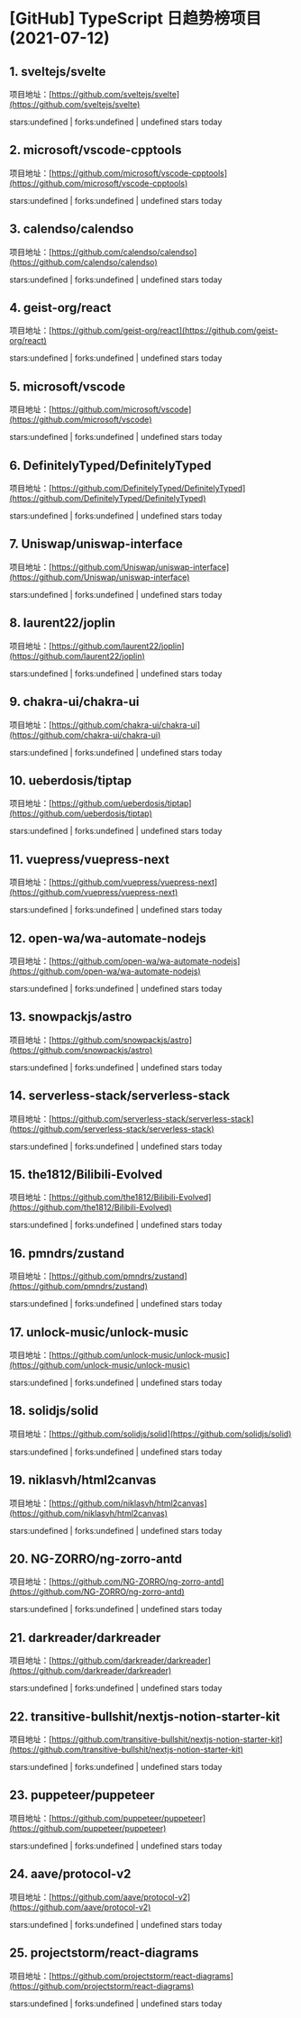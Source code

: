 # [GitHub] TypeScript 日趋势榜项目(2021-07-12)

## 1. sveltejs/svelte 

项目地址：[https://github.com/sveltejs/svelte](https://github.com/sveltejs/svelte)

stars:undefined | forks:undefined | undefined stars today 



## 2. microsoft/vscode-cpptools 

项目地址：[https://github.com/microsoft/vscode-cpptools](https://github.com/microsoft/vscode-cpptools)

stars:undefined | forks:undefined | undefined stars today 



## 3. calendso/calendso 

项目地址：[https://github.com/calendso/calendso](https://github.com/calendso/calendso)

stars:undefined | forks:undefined | undefined stars today 



## 4. geist-org/react 

项目地址：[https://github.com/geist-org/react](https://github.com/geist-org/react)

stars:undefined | forks:undefined | undefined stars today 



## 5. microsoft/vscode 

项目地址：[https://github.com/microsoft/vscode](https://github.com/microsoft/vscode)

stars:undefined | forks:undefined | undefined stars today 



## 6. DefinitelyTyped/DefinitelyTyped 

项目地址：[https://github.com/DefinitelyTyped/DefinitelyTyped](https://github.com/DefinitelyTyped/DefinitelyTyped)

stars:undefined | forks:undefined | undefined stars today 



## 7. Uniswap/uniswap-interface 

项目地址：[https://github.com/Uniswap/uniswap-interface](https://github.com/Uniswap/uniswap-interface)

stars:undefined | forks:undefined | undefined stars today 



## 8. laurent22/joplin 

项目地址：[https://github.com/laurent22/joplin](https://github.com/laurent22/joplin)

stars:undefined | forks:undefined | undefined stars today 



## 9. chakra-ui/chakra-ui 

项目地址：[https://github.com/chakra-ui/chakra-ui](https://github.com/chakra-ui/chakra-ui)

stars:undefined | forks:undefined | undefined stars today 



## 10. ueberdosis/tiptap 

项目地址：[https://github.com/ueberdosis/tiptap](https://github.com/ueberdosis/tiptap)

stars:undefined | forks:undefined | undefined stars today 



## 11. vuepress/vuepress-next 

项目地址：[https://github.com/vuepress/vuepress-next](https://github.com/vuepress/vuepress-next)

stars:undefined | forks:undefined | undefined stars today 



## 12. open-wa/wa-automate-nodejs 

项目地址：[https://github.com/open-wa/wa-automate-nodejs](https://github.com/open-wa/wa-automate-nodejs)

stars:undefined | forks:undefined | undefined stars today 



## 13. snowpackjs/astro 

项目地址：[https://github.com/snowpackjs/astro](https://github.com/snowpackjs/astro)

stars:undefined | forks:undefined | undefined stars today 



## 14. serverless-stack/serverless-stack 

项目地址：[https://github.com/serverless-stack/serverless-stack](https://github.com/serverless-stack/serverless-stack)

stars:undefined | forks:undefined | undefined stars today 



## 15. the1812/Bilibili-Evolved 

项目地址：[https://github.com/the1812/Bilibili-Evolved](https://github.com/the1812/Bilibili-Evolved)

stars:undefined | forks:undefined | undefined stars today 



## 16. pmndrs/zustand 

项目地址：[https://github.com/pmndrs/zustand](https://github.com/pmndrs/zustand)

stars:undefined | forks:undefined | undefined stars today 



## 17. unlock-music/unlock-music 

项目地址：[https://github.com/unlock-music/unlock-music](https://github.com/unlock-music/unlock-music)

stars:undefined | forks:undefined | undefined stars today 



## 18. solidjs/solid 

项目地址：[https://github.com/solidjs/solid](https://github.com/solidjs/solid)

stars:undefined | forks:undefined | undefined stars today 



## 19. niklasvh/html2canvas 

项目地址：[https://github.com/niklasvh/html2canvas](https://github.com/niklasvh/html2canvas)

stars:undefined | forks:undefined | undefined stars today 



## 20. NG-ZORRO/ng-zorro-antd 

项目地址：[https://github.com/NG-ZORRO/ng-zorro-antd](https://github.com/NG-ZORRO/ng-zorro-antd)

stars:undefined | forks:undefined | undefined stars today 



## 21. darkreader/darkreader 

项目地址：[https://github.com/darkreader/darkreader](https://github.com/darkreader/darkreader)

stars:undefined | forks:undefined | undefined stars today 



## 22. transitive-bullshit/nextjs-notion-starter-kit 

项目地址：[https://github.com/transitive-bullshit/nextjs-notion-starter-kit](https://github.com/transitive-bullshit/nextjs-notion-starter-kit)

stars:undefined | forks:undefined | undefined stars today 



## 23. puppeteer/puppeteer 

项目地址：[https://github.com/puppeteer/puppeteer](https://github.com/puppeteer/puppeteer)

stars:undefined | forks:undefined | undefined stars today 



## 24. aave/protocol-v2 

项目地址：[https://github.com/aave/protocol-v2](https://github.com/aave/protocol-v2)

stars:undefined | forks:undefined | undefined stars today 



## 25. projectstorm/react-diagrams 

项目地址：[https://github.com/projectstorm/react-diagrams](https://github.com/projectstorm/react-diagrams)

stars:undefined | forks:undefined | undefined stars today 



